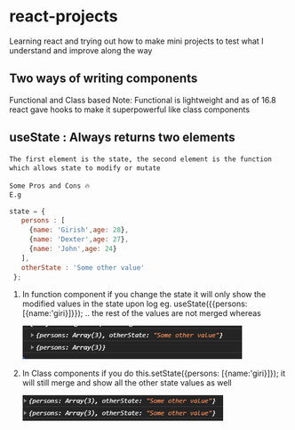 # react-projects
Learning react and trying out how to make mini projects to test what I understand and improve along the way

## Two ways of writing components
  
  Functional and Class based Note: Functional is lightweight and as of 16.8 react gave hooks to make it superpowerful like class components

## useState : Always returns two elements 
    The first element is the state, the second element is the function which allows state to modify or mutate

    Some Pros and Cons 🔥 
    E.g
 ```javascript
state = {
    persons : [
      {name: 'Girish',age: 28},
      {name: 'Dexter',age: 27},
      {name: 'John',age: 24}
    ],
    otherState : 'Some other value'
  };
```
  1. In function component if you change the state it will only show the modified values in the state upon log eg. useState({{persons: [{name:'giri}]}}); .. the rest of the values are not merged whereas

      ![image info](./assets/functional_state_log.png)

  2. In Class components if you do this.setState({persons: [{name:'giri}]}); it will still merge and show all the other state values as well

       ![image info](./assets/class_component_log.png)
